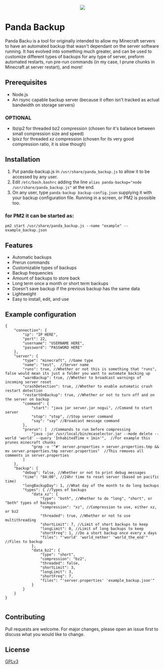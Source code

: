 <p align="center">
  <img src="https://sebastiancodes.online/github/pandabackup.png">
</p>

# Panda Backup

Panda Backu is a tool for originally intended to allow my Minecraft servers to have an automated backup that wasn't dependant on the server software running. It has evolved into something much greater, and can be used to customize different types of backups for any type of server, preform automated restarts, run pre-run commands (in my case, I prune chunks in Minecraft at server restart), and more!

## Prerequisites

- Node.js
- An rsync capable backup server (because it often isn't tracked as actual bandwidth on storage servers)
### OPTIONAL
- lbzip2 for threaded bz2 compression (chosen for it's balance between small compression size and speed)
- Ipixz for threaded xz compression (chosen for its very good compression ratio, it is slow though)

## Installation

1. Put panda-backup.js in `/usr/share/panda_backup.js` to allow it to be accessed by any user.
2. Edit `/etc/bash.bashrc` adding the line `alias panda-backup="node /usr/share/panda_backup.js"` at the end.
3. On any user, type `panda-backup backup-config.json` supplying it with your backup configuration file. Running in a screen, or PM2 is possible too. 

### for PM2 it can be started as:
`pm2 start /usr/share/panda_backup.js --name "example" -- example_backup.json`

## Features

- Automatic backups
- Prerun commands
- Customizable types of backups
- Backup frequencies
- Amount of backups to store back
- Long term once a month or short term backups
- Doesn't save backup if the previous backup has the same data
- Lightweight
- Easy to install, edit, and use

## Example configuration
```
{
	"connection": {
		"ip": "IP HERE",
		"port": 22,
		"username": "USERNAME HERE",
		"password": "PASSWORD HERE"
	},
	"server": {
		"type": "minecraft", //Game type
		"name": "test",  //Server name
		"runs": true, //Whether or not this is something that "runs", false would mean its just a folder you want to automate backing up
		"warnBackup": true, //Whether to broadcast warnings of incoming server reset
		"crashDetection": true, //Whether to enable automatic crash restart detection
		"restartOnBackup": true, //Whether or not to turn off and on the server on backup 
		"command": {
			"start": "java jar server.jar nogui", //Comand to start server
			"stop": "stop", //Stop server command
			"say": "say" //Broadcast message command
		},
		"prerun": [  //Commands to run before compressing 
			"java -jar /usr/local/bin/mcaselector.jar --mode delete --world 'world' --query 'InhabitedTime < 1min'",  //For example this prunes minecraft chunks
			"grep -v '^#' server.properties > server.properties.tmp && mv server.properties.tmp server.properties"  //This removes all comments in server.properties
		]
	},
	"backup": {
		"debug": false, //Whether or not to print debug messages
		"time": "04:00", //24hr time to reset server (based on pacific time)
		"longBackupDay": 1, //What day of the month to do long backups
		"types": { //Types of backups
			"data_xz": {
				"type": "both", //Whether to do "long", "short", or "both" types of backups 
				"compression": "xz", //Compression to use, either xz, or bz2
				"threaded": true, //Whether or not to use multithreading
				"shortLimit": 7, //Limit of short backups to keep
				"longLimit": 0, //Limit of long backups to keep
				"shortFreq": 1, //Do a short backup once every x days 
				"files": "'world' 'world_nether' 'world_the_end'" //Files to backup 
			},
			"data_bz2": {
				"type": "short",
				"compression": "bz2",
				"threaded": false,
				"shortLimit": 3,
				"longLimit": 3,
				"shortFreq": 7,
				"files": "'server.properties' 'example_backup.json'"
			}
		}
	}
}


```
## Contributing

Pull requests are welcome. For major changes, please open an issue first
to discuss what you would like to change.

## License

[GPLv3](https://choosealicense.com/licenses/gpl-3.0/)
